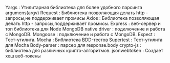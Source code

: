 Yargs : Утилитарная библиотека для более удобного парсинга argumens(argv)
Request : Библиотека позволяющая делать http - запросы,не поддерживает промисы
Axios : Библиотека позволяющая делать http - запросы,поддерживает промисы.
Express : веб-сервер и топ библиотека для Node
MongoDB native driver : подключение и работа с MongoDB.
Mongoose : подключение и работа с MongoDB.
Expect : Тест-утилита.
Mocha : Библиотека BDD-тестов
Supertest : Тест-утилита для Mocha
Body-parser : парсер для response.body
crypto-js : библиотека для различных крипто-алгоритмов.
jsonwebtoken : Создает хеш веб-токены